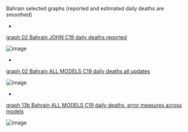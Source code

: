 Bahrain selected graphs (reported and estimated daily deaths are smoothed) 

*

[graph 02 Bahrain JOHN C19 daily deaths reported](https://github.com/pourmalek/CovidLongitudinal/blob/main/output/countries/Bahrain/graph%2002%20Bahrain%20JOHN%20C19%20daily%20deaths%20reported.pdf)

![image](https://github.com/pourmalek/CovidLongitudinal/assets/30849720/87321f1d-9a00-4bde-99f4-732d63f5c6cf)

*

[graph 02 Bahrain ALL MODELS C19 daily deaths all updates](https://github.com/pourmalek/CovidLongitudinal/blob/main/output/countries/Bahrain/graph%2002%20Bahrain%20ALL%20MODELS%20C19%20daily%20deaths%20all%20updates.pdf)

![image](https://github.com/pourmalek/CovidLongitudinal/assets/30849720/93273c1b-f051-49a9-8563-5d38a2400415)

*

[graph 13b Bahrain ALL MODELS C19 daily deaths, error measures across models](https://github.com/pourmalek/CovidLongitudinal/blob/main/output/countries/Bahrain/graph%2013b%20Bahrain%20ALL%20MODELS%20C19%20daily%20deaths%2C%20error%20measures%20across%20models.pdf)

![image](https://github.com/pourmalek/CovidLongitudinal/assets/30849720/adbdc77c-616b-4dbc-8429-b8f8797524ca)

